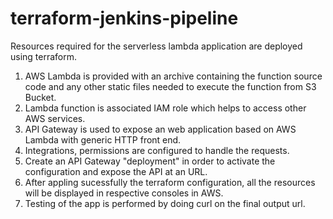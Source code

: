 # terraform-jenkins-pipeline


Resources required for the serverless lambda application are deployed using terraform.

1.  AWS Lambda is provided  with an archive containing the function source code and any other static files needed to execute the function from S3 Bucket.
2.  Lambda function is associated IAM role which helps to access other AWS services.
3.  API Gateway is used to expose an web application based on AWS Lambda with generic HTTP front end.
4.  Integrations, permissions are configured to handle the requests.
5.  Create an API Gateway "deployment" in order to activate the configuration and expose the API at an URL.
6.  After appling sucessfully the terraform configuration, all the resources will be displayed in respective consoles in AWS.
7.  Testing of the app is performed by doing curl on the final output url.


